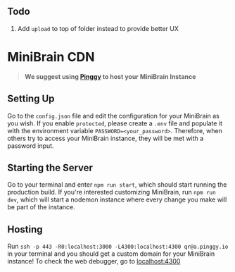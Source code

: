 ## Todo
1. Add `upload` to top of folder instead to provide better UX

# MiniBrain CDN
> **We suggest using [Pinggy](https://pinggy.io) to host your MiniBrain Instance**

## Setting Up
Go to the `config.json` file and edit the configuration for your MiniBrain as you wish. If you enable `protected`, please create a `.env` file and populate it with the environment variable `PASSWORD=<your_password>`. Therefore, when others try to access your MiniBrain instance, they will be met with a password input.

## Starting the Server
Go to your terminal and enter `npm run start`, which should start running the production build. If you're interested customizing MiniBrain, run `npm run dev`, which will start a nodemon instance where every change you make will be part of the instance.

## Hosting
Run `ssh -p 443 -R0:localhost:3000 -L4300:localhost:4300 qr@a.pinggy.io` in your terminal and you should get a custom domain for your MiniBrain instance! To check the web debugger, go to [localhost:4300](http://localhost:4300)